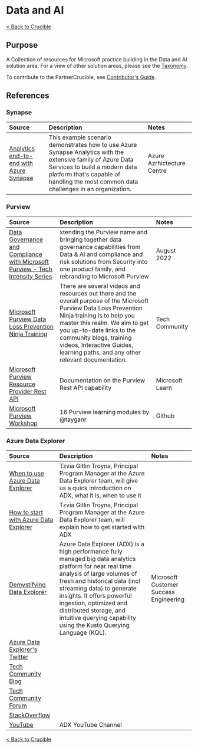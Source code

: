# Data and AI

[< Back to Crucible](./)

## Purpose

A Collection of resources for Microsoft practice building in the Data and AI solution area. For a view of other solution areas, please see the [Taxonomy](Taxonomy.md). 

To contribute to the PartnerCrucible, see [Contributor's Guide](ContributorsGuide).

## References

### Synapse

Source | Description | Notes
:----- | :-----  | :-----
[Analytics end-to-end with Azure Synapse](https://docs.microsoft.com/en-us/azure/architecture/example-scenario/dataplate2e/data-platform-end-to-end?tabs=portal) | This example scenario demonstrates how to use Azure Synapse Analytics with the extensive family of Azure Data Services to build a modern data platform that's capable of handling the most common data challenges in an organization. | Azure Azrhictecture Centre

### Purview

Source | Description | Notes
:----- | :-----  | :-----
[Data Governance and Compliance with Microsoft Purview - Tech Intensity Series](https://msuspartners.eventbuilder.com/EnablePurview) | xtending the Purview name and bringing together data governance capabilities from Data & AI and compliance and risk solutions from Security into one product family, and rebranding to Microsoft Purview | August 2022
[Microsoft Purview Data Loss Prevention Ninja Training](https://techcommunity.microsoft.com/t5/security-compliance-and-identity/the-microsoft-purview-data-loss-prevention-ninja-training-is/ba-p/3659015) | There are several videos and resources out there and the overall purpose of the Microsoft Purview Data Loss Prevention Ninja training is to help you master this realm. We aim to get you up-to-date links to the community blogs, training videos, Interactive Guides, learning paths, and any other relevant documentation. | Tech Community
[Microsoft Purview Resource Provider Rest API](https://learn.microsoft.com/en-us/rest/api/purview/) | Documentation on the Purview Rest API capability | Microsoft Learn
[Microsoft Purview Workshop](https://github.com/tayganr/purviewlab) | 16 Purview learning modules by @tayganr | Github 

### Azure Data Explorer

Source | Description | Notes
:----- | :-----  | :-----
[When to use Azure Data Explorer](https://lnkd.in/eUUVTiNQ) | Tzvia Gitlin Troyna, Principal Program Manager at the Azure Data Explorer team, will give us a quick introduction on ADX, what it is, when to use it|
[How to start with Azure Data Explorer](https://lnkd.in/dfCKwWDN) | Tzvia Gitlin Troyna, Principal Program Manager at the Azure Data Explorer team, will explain how to get started with ADX|
[Demystifying Data Explorer](https://techcommunity.microsoft.com/t5/azure-synapse-analytics-blog/demystifying-data-explorer/ba-p/3636191) | Azure Data Explorer (ADX) is a high performance fully managed big data analytics platform for near real time analysis of large volumes of fresh and historical data (incl streaming data) to generate insights. It offers powerful ingestion, optimized and distributed storage, and intuitive querying capability using the Kusto Querying Language (KQL). | Microsoft Customer Success Engineering
[Azure Data Explorer's Twitter](https://lnkd.in/eU4KMdP2) | | 
[Tech Community Blog](https://aka.ms/adx.blog) | |
[Tech Community Forum](https://lnkd.in/ebZckdX9) | |
[StackOverflow](https://aka.ms/adx.sof) ||
[YouTube](https://lnkd.in/e5cRUCs7) | ADX YouTube Channel|

[< Back to Crucible](./)
